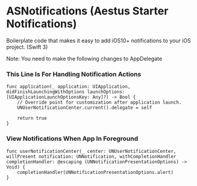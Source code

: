 # ASNotifications (Aestus Starter Notifications)
Boilerplate code that makes it easy to add iOS10+ notifications to your iOS project. (Swift 3)

Note: You need to make the following changes to AppDelegate

### This Line Is For Handling Notification Actions
	func application(_ application: UIApplication, didFinishLaunchingWithOptions launchOptions: [UIApplicationLaunchOptionsKey: Any]?) -> Bool {
        // Override point for customization after application launch.
        UNUserNotificationCenter.current().delegate = self
       
        return true
    }
    
### View Notifications When App In Foreground
    func userNotificationCenter(_ center: UNUserNotificationCenter, willPresent notification: UNNotification, withCompletionHandler completionHandler: @escaping (UNNotificationPresentationOptions) -> Void) {
        completionHandler(UNNotificationPresentationOptions.alert)
    }
